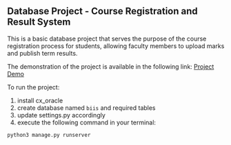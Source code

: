 ## Database Project - Course Registration and Result System

This is a basic database project that serves the purpose of the course registration process for students, allowing faculty members to upload marks and publish term results. 

The demonstration of the project is available in the following link: [Project Demo](https://drive.google.com/file/d/1VGb3Q8pDV4-V19rcvIWRN6Iwr9GQIPf4/view?usp=sharing)


To run the project: 

1. install cx_oracle
2. create database named `biis` and required tables
3. update settings.py accordingly
4. execute the following command in your terminal:
  ```
  python3 manage.py runserver
  ```
